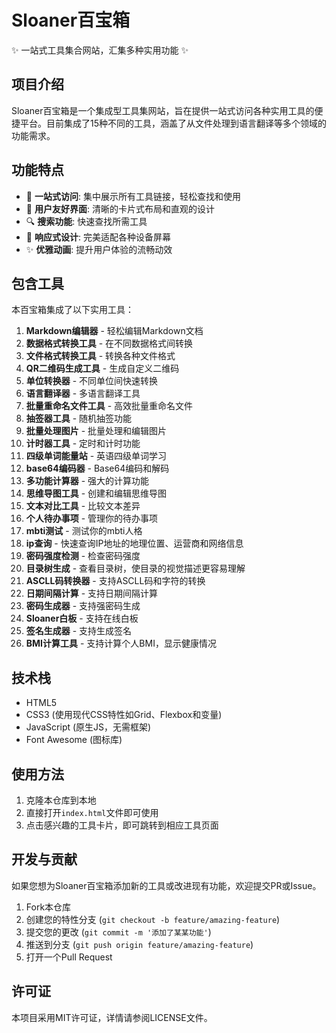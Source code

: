 # Sloaner百宝箱

✨ 一站式工具集合网站，汇集多种实用功能 ✨

## 项目介绍

Sloaner百宝箱是一个集成型工具集网站，旨在提供一站式访问各种实用工具的便捷平台。目前集成了15种不同的工具，涵盖了从文件处理到语言翻译等多个领域的功能需求。

## 功能特点

- 🎯 **一站式访问**: 集中展示所有工具链接，轻松查找和使用
- 🌈 **用户友好界面**: 清晰的卡片式布局和直观的设计
- 🔍 **搜索功能**: 快速查找所需工具
- 📱 **响应式设计**: 完美适配各种设备屏幕
- ✨ **优雅动画**: 提升用户体验的流畅动效

## 包含工具

本百宝箱集成了以下实用工具：

1. **Markdown编辑器** - 轻松编辑Markdown文档
2. **数据格式转换工具** - 在不同数据格式间转换
3. **文件格式转换工具** - 转换各种文件格式
4. **QR二维码生成工具** - 生成自定义二维码
5. **单位转换器** - 不同单位间快速转换
6. **语言翻译器** - 多语言翻译工具
7. **批量重命名文件工具** - 高效批量重命名文件
8. **抽签器工具** - 随机抽签功能
9. **批量处理图片** - 批量处理和编辑图片
10. **计时器工具** - 定时和计时功能
11. **四级单词能量站** - 英语四级单词学习
12. **base64编码器** - Base64编码和解码
13. **多功能计算器** - 强大的计算功能
14. **思维导图工具** - 创建和编辑思维导图
15. **文本对比工具** - 比较文本差异
16. **个人待办事项** - 管理你的待办事项
17. **mbti测试** - 测试你的mbti人格
18. **ip查询** - 快速查询IP地址的地理位置、运营商和网络信息
19. **密码强度检测** - 检查密码强度
20. **目录树生成** - 查看目录树，使目录的视觉描述更容易理解
21. **ASCLL码转换器** - 支持ASCLL码和字符的转换
22. **日期间隔计算** - 支持日期间隔计算
23. **密码生成器** - 支持强密码生成
24. **Sloaner白板** - 支持在线白板
25. **签名生成器** - 支持生成签名
26. **BMI计算工具** - 支持计算个人BMI，显示健康情况

## 技术栈

- HTML5
- CSS3 (使用现代CSS特性如Grid、Flexbox和变量)
- JavaScript (原生JS，无需框架)
- Font Awesome (图标库)

## 使用方法

1. 克隆本仓库到本地
2. 直接打开`index.html`文件即可使用
3. 点击感兴趣的工具卡片，即可跳转到相应工具页面

## 开发与贡献

如果您想为Sloaner百宝箱添加新的工具或改进现有功能，欢迎提交PR或Issue。

1. Fork本仓库
2. 创建您的特性分支 (`git checkout -b feature/amazing-feature`)
3. 提交您的更改 (`git commit -m '添加了某某功能'`)
4. 推送到分支 (`git push origin feature/amazing-feature`)
5. 打开一个Pull Request

## 许可证

本项目采用MIT许可证，详情请参阅LICENSE文件。 